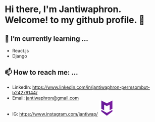 # Hi there, I'm Jantiwaphron. Welcome! to my github profile. 👋
## 🌱 I’m currently learning ...
* React.js
* Django
## 📫 How to reach me: ...
* LinkedIn: https://www.linkedin.com/in/jantiwaphron-permsombut-b24279144/
* Email: jantiwaphron@gmail.com
* IG: https://www.instagram.com/jantiwap/
![alt text](https://github.com/adam-p/markdown-here/raw/master/src/common/images/icon48.png "Logo Title Text 1")
<!--
**joyjantiwaa/joyjantiwaa** is a ✨ _special_ ✨ repository because its `README.md` (this file) appears on your GitHub profile.

Here are some ideas to get you started:

- 🔭 I’m currently working on ... 
- 🌱 I’m currently learning ...
- 👯 I’m looking to collaborate on ...
- 🤔 I’m looking for help with ...
- 💬 Ask me about ...
- 📫 How to reach me: ...
- 😄 Pronouns: ...
- ⚡ Fun fact: ...
-->
